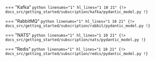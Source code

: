 === "Kafka"
    ```python linenums="1" hl_lines="1 10 21"
    {!> docs_src/getting_started/subscription/kafka/pydantic_model.py !}
    ```

=== "RabbitMQ"
    ```python linenums="1" hl_lines="1 10 21"
    {!> docs_src/getting_started/subscription/rabbit/pydantic_model.py !}
    ```

=== "NATS"
    ```python linenums="1" hl_lines="1 10 21"
    {!> docs_src/getting_started/subscription/nats/pydantic_model.py !}
    ```

=== "Redis"
    ```python linenums="1" hl_lines="1 10 21"
    {!> docs_src/getting_started/subscription/redis/pydantic_model.py !}
    ```
